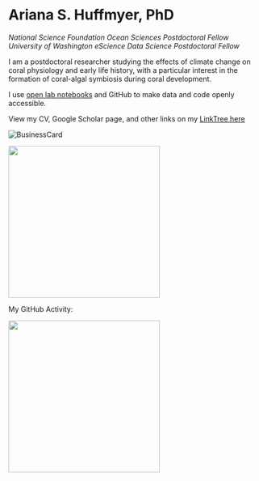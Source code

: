 # Ariana S. Huffmyer, PhD
*National Science Foundation Ocean Sciences Postdoctoral Fellow*    
*University of Washington eScience Data Science Postdoctoral Fellow*  

I am a postdoctoral researcher studying the effects of climate change on coral physiology and early life history, with a particular interest in the formation of coral-algal symbiosis during coral development.

I use [open lab notebooks](https://ahuffmyer.github.io/ASH_Putnam_Lab_Notebook/) and GitHub to make data and code openly accessible. 
 
View my CV, Google Scholar page, and other links on my [LinkTree here](https://linktr.ee/ashuffmyer)

![BusinessCard](https://user-images.githubusercontent.com/32178010/194728613-8a7e0088-ba92-49d9-91b1-7621e8847004.jpg)

<img src="https://user-images.githubusercontent.com/32178010/194728613-8a7e0088-ba92-49d9-91b1-7621e8847004.jpg" width="300">

My GitHub Activity:

<img src="https://user-images.githubusercontent.com/32178010/212256315-cfdd52b7-e2b9-4cdf-b2c7-c032a6e6ca82.png" width="300">
